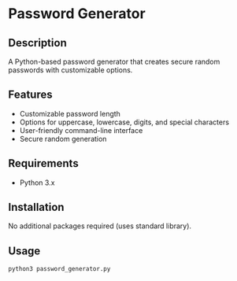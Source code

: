 # Password Generator

## Description
A Python-based password generator that creates secure random passwords with customizable options.

## Features
- Customizable password length
- Options for uppercase, lowercase, digits, and special characters
- User-friendly command-line interface
- Secure random generation

## Requirements
- Python 3.x

## Installation
No additional packages required (uses standard library).

## Usage
```bash
python3 password_generator.py